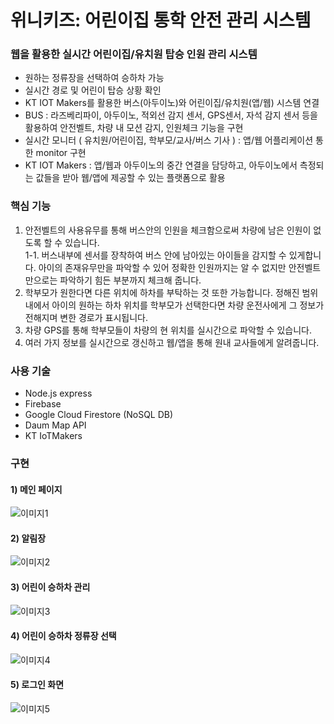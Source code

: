 # 위니키즈: 어린이집 통학 안전 관리 시스템   

### 웹을 활용한 실시간 어린이집/유치원 탑승 인원 관리 시스템       
- 원하는 정류장을 선택하여 승하차 가능       
- 실시간 경로 및 어린이 탑승 상황 확인       
- KT IOT Makers를 활용한 버스(아두이노)와 어린이집/유치원(앱/웹) 시스템 연결       
- BUS : 라즈베리파이, 아두이노, 적외선 감지 센서, GPS센서, 자석 감지 센서 등을 활용하여 안전벨트, 차량 내 모션 감지, 인원체크 기능을 구현       
- 실시간 모니터 ( 유치원/어린이집, 학부모/교사/버스 기사 ) : 앱/웹 어플리케이션 통한 monitor 구현       
- KT IOT Makers : 앱/웹과 아두이노의 중간 연결을 담당하고, 아두이노에서 측정되는 값들을 받아 웹/앱에 제공할 수 있는 플랫폼으로 활용        


### 핵심 기능       
     
1. 안전벨트의 사용유무를 통해 버스안의 인원을 체크함으로써 차량에 남은 인원이 없도록 할 수 있습니다.        
1-1. 버스내부에 센서를 장착하여 버스 안에 남아있는 아이들을 감지할 수 있게합니다. 아이의 존재유무만을 파악할 수 있어 정확한 인원까지는 알 수 없지만 안전벨트만으로는 파악하기 힘든 부분까지 체크해 줍니다. 
2. 학부모가 원한다면 다른 위치에 하차를 부탁하는 것 또한 가능합니다. 정해진 범위 내에서 아이의 원하는 하차 위치를 학부모가 선택한다면 차량 운전사에게 그 정보가 전해지며 변한 경로가 표시됩니다. 
3. 차량 GPS를 통해 학부모들이 차량의 현 위치를 실시간으로 파악할 수 있습니다. 
4. 여러 가지 정보를 실시간으로 갱신하고 웹/앱을 통해 원내 교사들에게 알려줍니다. 

### 사용 기술   
- Node.js express
- Firebase
- Google Cloud Firestore (NoSQL DB)
- Daum Map API
- KT IoTMakers


### 구현    

#### 1) 메인 페이지
![이미지1](https://user-images.githubusercontent.com/35682236/93216773-1c045f80-f7a3-11ea-8399-86b33ae3eae8.png)
#### 2) 알림장
![이미지2](https://user-images.githubusercontent.com/35682236/93216831-2d4d6c00-f7a3-11ea-84e4-b1aff9888c12.png)
#### 3) 어린이 승하차 관리
![이미지3](https://user-images.githubusercontent.com/35682236/93216870-363e3d80-f7a3-11ea-8230-5676355b0cdf.png)
#### 4) 어린이 승하차 정류장 선택
![이미지4](https://user-images.githubusercontent.com/35682236/93216895-3dfde200-f7a3-11ea-8ce1-21a248d7af0f.png)
#### 5) 로그인 화면
![이미지5](https://user-images.githubusercontent.com/35682236/93216919-45bd8680-f7a3-11ea-95d8-0755e50b843e.png)
